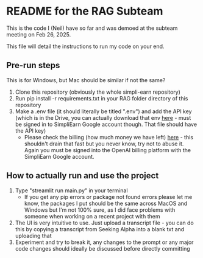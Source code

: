 # README for the RAG Subteam

This is the code I (Neil) have so far and was demoed at the subteam meeting on Feb 26, 2025.

This file will detail the instructions to run my code on your end.

## Pre-run steps

This is for Windows, but Mac should be similar if not the same?

1. Clone this repository (obviously the whole simpli-earn repository)
2. Run pip install -r requirements.txt in your RAG folder directory of this repository
3. Make a .env file (it should literally be titled ".env") and add the API key (which is in the Drive, you can actually download that env [here](https://drive.google.com/drive/folders/1PewkV3oMKkaI7gKmTIMVl4BkM2Ne8tSq) - must be signed in to SimpliEarn Google account though. That file should have the API key)
   - Please check the billing (how much money we have left) [here](https://platform.openai.com/settings/organization/billing/overview) - this shouldn't drain that fast but you never know, try not to abuse it. Again you must be signed into the OpenAI billing platform with the SimpliEarn Google account.

## How to actually run and use the project

1. Type "streamlit run main.py" in your terminal
   - If you get any pip errors or package not found errors please let me know, the packages I put should be the same across MacOS and Windows but I'm not 100% sure, as I did face problems with someone when working on a recent project with them
2. The UI is very intuitive to use. Just upload a transcript file - you can do this by copying a transcript from Seeking Alpha into a blank txt and uploading that
3. Experiment and try to break it, any changes to the prompt or any major code changes should ideally be discussed before directly committing
